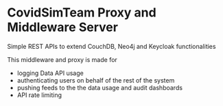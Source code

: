 # CovidSimTeam Proxy and Middleware Server

Simple REST APIs to extend CouchDB, Neo4j and Keycloak functionalities

This middleware and proxy is made for
- logging Data API usage
- authenticating users on behalf of the rest of the system
- pushing feeds to the the data usage and audit dashboards
- API rate limiting 